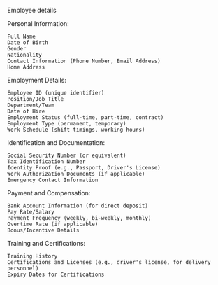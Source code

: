 Employee details

Personal Information:

    Full Name
    Date of Birth
    Gender
    Nationality
    Contact Information (Phone Number, Email Address)
    Home Address

Employment Details:

    Employee ID (unique identifier)
    Position/Job Title
    Department/Team
    Date of Hire
    Employment Status (full-time, part-time, contract)
    Employment Type (permanent, temporary)
    Work Schedule (shift timings, working hours)

Identification and Documentation:

    Social Security Number (or equivalent)
    Tax Identification Number
    Identity Proof (e.g., Passport, Driver's License)
    Work Authorization Documents (if applicable)
    Emergency Contact Information

Payment and Compensation:

    Bank Account Information (for direct deposit)
    Pay Rate/Salary
    Payment Frequency (weekly, bi-weekly, monthly)
    Overtime Rate (if applicable)
    Bonus/Incentive Details

Training and Certifications:

    Training History
    Certifications and Licenses (e.g., driver's license, for delivery personnel)
    Expiry Dates for Certifications
